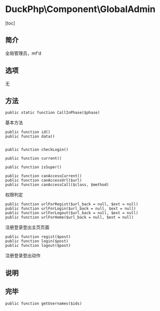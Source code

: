 # DuckPhp\Component\GlobalAdmin
[toc]
## 简介

全局管理员，mf'd

## 选项

无

## 方法

    public static function CallInPhase($phase)
基本方法

    public function id()
    public function data()


    public function checkLogin()

    public function current()

    public function isSuper()

    public function canAccessCurrent()
    public function canAccessUrl($url)
    public function canAccessCall($class, $method)
权限判定

    public function urlForRegist($url_back = null, $ext = null)
    public function urlForLogin($url_back = null, $ext = null)
    public function urlForLogout($url_back = null, $ext = null)
    public function urlForHome($url_back = null, $ext = null)
注册登录登出主页页面

    public function regist($post)
    public function login($post)
    public function logout($post)
注册登录登出动作
## 说明

## 完毕
    public function getUsernames($ids)

